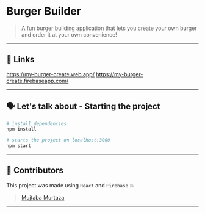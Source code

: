 # **Burger Builder**

> A fun burger building application that lets you create your own burger and order it at your own convenience! 

<hr>

## 🔗 **Links**

https://my-burger-create.web.app/
https://my-burger-create.firebaseapp.com/

<hr>

## 🗣 **Let's talk about - Starting the project**

``` bash
# install dependencies
npm install

# starts the project on localhost:3000
npm start
```

<hr>

## 💪 **Contributors**

This project was made using <code>React</code> and <code>Firebase</code> 💥
> [Mujtaba Murtaza](https://mujs.dev) 

<hr>
